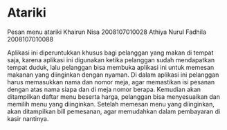 # Atariki
Pesan menu atariki
Khairun Nisa 2008107010028
Athiya Nurul Fadhila 2008107010088

Aplikasi ini diperuntukkan khusus bagi pelanggan yang makan di tempat saja, karena
aplikasi ini digunakan ketika pelanggan sudah mendapatkan tempat duduk, lalu pelanggan bisa
membuka aplikasi ini untuk memesan makanan yang diinginkan dengan nyaman. Di dalam
aplikasi ini pelanggan harus memasukkan nama dan nomor meja, agar memastikan isi pesanan
dengan atas nama siapa dan di meja nomor berapa. Kemudian akan ditampilkan daftar menu
beserta harga, pelanggan bisa menyesuaikan dan memilih menu yang diinginkan. Setelah
memesan menu yang diinginkan, akan ditampilkan bill pemesanan, agar
memudahkan dalam pembayaran di kasir nantinya.
